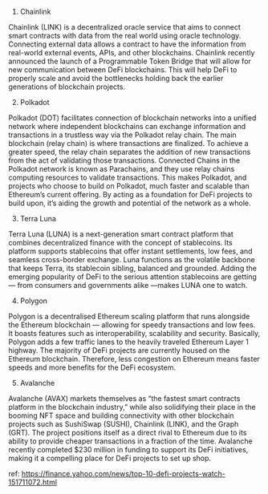 1. Chainlink

Chainlink (LINK) is a decentralized oracle service that aims to connect smart contracts with data from the real world using oracle technology. Connecting external data allows a contract to have the information from real-world external events, APIs, and other blockchains. Chainlink recently announced the launch of a Programmable Token Bridge that will allow for new communication between DeFi blockchains. This will help DeFi to properly scale and avoid the bottlenecks holding back the earlier generations of blockchain projects.

2. Polkadot

Polkadot (DOT) facilitates connection of blockchain networks into a unified network where independent blockchains can exchange information and transactions in a trustless way via the Polkadot relay chain. 
The main blockchain (relay chain) is where transactions are finalized. To achieve a greater speed, the relay chain separates the addition of new transactions from the act of validating those transactions.
Connected Chains in the Polkadot network is known as Parachains, and they use relay chains computing resources to validate transactions. This makes Polkadot, and projects who choose to build on Polkadot, much faster and scalable than Ethereum’s current offering. By acting as a foundation for DeFi projects to build upon, it’s aiding the growth and potential of the network as a whole.

3. Terra Luna

Terra Luna (LUNA) is a next-generation smart contract platform that combines decentralized finance with the concept of stablecoins. Its platform supports stablecoins that offer instant settlements, low fees, and seamless cross-border exchange. Luna functions as the volatile backbone that keeps Terra, its stablecoin sibling, balanced and grounded. Adding the emerging popularity of DeFi to the serious attention stablecoins are getting — from consumers and governments alike —makes LUNA one to watch.

4. Polygon

Polygon is a decentralised Ethereum scaling platform that runs alongside the Ethereum blockchain — allowing for speedy transactions and low fees. It boasts features such as interoperability, scalability and security. Basically, Polygon adds a few traffic lanes to the heavily traveled Ethereum Layer 1 highway. The majority of DeFi projects are currently housed on the Ethereum blockchain. Therefore, less congestion on Ethereum means faster speeds and more benefits for the DeFi ecosystem.

5. Avalanche

Avalanche (AVAX) markets themselves as “the fastest smart contracts platform in the blockchain industry,” while also solidifying their place in the booming NFT space and building connectivity with other blockchain projects such as SushiSwap (SUSHI), Chainlink (LINK), and the Graph (GRT). The project positions itself as a direct rival to Ethereum due to its ability to provide cheaper transactions in a fraction of the time. Avalanche recently completed $230 million in funding to support its DeFi initiatives, making it a compelling place for DeFi projects to set up shop.

ref: https://finance.yahoo.com/news/top-10-defi-projects-watch-151711072.html
